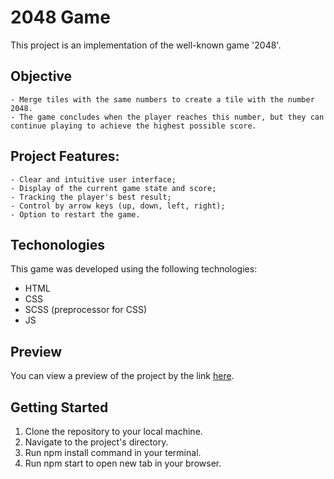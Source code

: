 # 2048 Game

  This project is an implementation of the well-known game '2048'.

## Objective
    - Merge tiles with the same numbers to create a tile with the number 2048.
    - The game concludes when the player reaches this number, but they can continue playing to achieve the highest possible score.

## Project Features:
    - Clear and intuitive user interface;
    - Display of the current game state and score;
    - Tracking the player's best result;
    - Control by arrow keys (up, down, left, right);
    - Option to restart the game.

## Techonologies

This game was developed using the following technologies:

  - HTML
  - CSS
  - SCSS (preprocessor for CSS)
  - JS

## Preview

  You can view a preview of the project by the link [here](https://pavlomykhalov.github.io/2048-game/).

## Getting Started

  1. Clone the repository to your local machine.
  2. Navigate to the project's directory.
  3. Run npm install command in your terminal.
  4. Run npm start to open new tab in your browser.
